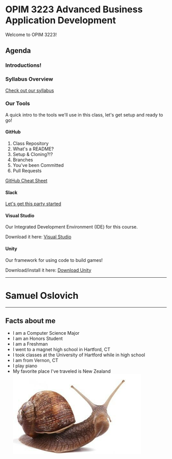 # OPIM 3223 Advanced Business Application Development
Welcome to OPIM 3223!

## Agenda

### Introductions!

### Syllabus Overview
[Check out our syllabus](https://docs.google.com/document/d/1Vt2L0tKvQH8BbJvvAXoyFPq9MwhVZYYliAcCWQg2pBQ/edit?usp=sharing)

### Our Tools
A quick intro to the tools we'll use in this class, let's get setup and ready to go!

#### GitHub
1. Class Repository
2. What's a README?
3. Setup & Cloning?!?
4. Branches
5. You've been Committed
6. Pull Requests

[GitHub Cheat Sheet](https://github.github.com/training-kit/downloads/github-git-cheat-sheet.pdf)

#### Slack
[Let's get this party started](https://opim3224.slack.com)

#### Visual Studio
Our Integrated Development Environment (IDE) for this course.

Download it here: [Visual Studio](https://visualstudio.microsoft.com/vs/)

#### Unity
Our framework for using code to build games!

Download/install it here: [Download Unity](https://unity3d.com/get-unity/download)

---
# Samuel Oslovich
---
## Facts about me
- I am a Computer Science Major
- I am an Honors Student
- I am a Freshman
- I went to a magnet high school in Hartford, CT
- I took classes at the University of Hartford while in high school
- I am from Vernon, CT
- I play piano
- My favorite place I've traveled is New Zealand
![](snail.jpg)